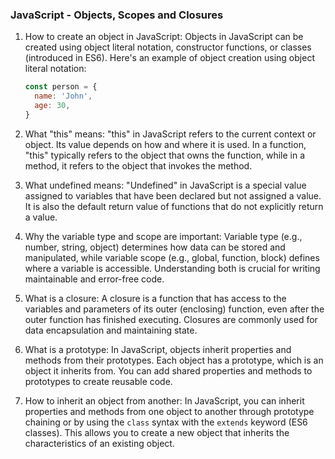 ### JavaScript - Objects, Scopes and Closures

1. How to create an object in JavaScript:
   Objects in JavaScript can be created using object literal notation, constructor functions, or classes (introduced in ES6). Here's an example of object creation using object literal notation:

   ```javascript
   const person = {
     name: 'John',
     age: 30,
   }
   ```

1. What "this" means:
   "this" in JavaScript refers to the current context or object. Its value depends on how and where it is used. In a function, "this" typically refers to the object that owns the function, while in a method, it refers to the object that invokes the method.

1. What undefined means:
   "Undefined" in JavaScript is a special value assigned to variables that have been declared but not assigned a value. It is also the default return value of functions that do not explicitly return a value.

1. Why the variable type and scope are important:
   Variable type (e.g., number, string, object) determines how data can be stored and manipulated, while variable scope (e.g., global, function, block) defines where a variable is accessible. Understanding both is crucial for writing maintainable and error-free code.

1. What is a closure:
   A closure is a function that has access to the variables and parameters of its outer (enclosing) function, even after the outer function has finished executing. Closures are commonly used for data encapsulation and maintaining state.

1. What is a prototype:
   In JavaScript, objects inherit properties and methods from their prototypes. Each object has a prototype, which is an object it inherits from. You can add shared properties and methods to prototypes to create reusable code.

1. How to inherit an object from another:
   In JavaScript, you can inherit properties and methods from one object to another through prototype chaining or by using the `class` syntax with the `extends` keyword (ES6 classes). This allows you to create a new object that inherits the characteristics of an existing object.
